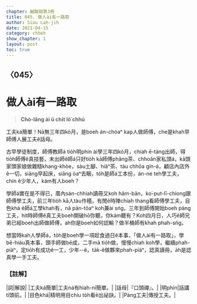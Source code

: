 ```yaml
---
chapter: 鹹酸甜第3冊
title: 045. 做人ài有一路取
author: Siau Lah-jih
date: 2021-04-15
category: chheh
show_chapter: 1
layout: post
toc: true
---
```


## 〈045〉
# 做人ài有一路取
> **Chò-lâng ài ū chi̍t lō͘ chhú**
 
工夫ká簡單！Nā無三年四kò月，是boeh án-chóaⁿ kap人做師傅，che是khah早師傅人展工夫ê話母。

古早學徒制度，師傅教師á tio̍h明phín ài學三年四kò月，chiah ē-tàng出師，得tio̍h師傅ê真技藝，未出師ê師á只好tio̍h kā師傅phâng茶、chhoân家私頭á，kā頭家頭家娘做雜糙khang-khòe，sàu土腳、hiâⁿ茶、tàu chhōa gín-á，顧店內店外ê一切，siāng早起床，siāng òaⁿ去睏，to̍h是師á工本份，án-ne teh學工夫，chín ê少年人，kám有人boeh？

學師á實在是不得已，厝內sàn-chhiah讀冊又koh hâm-bān，ko͘-put-lī-chiong跟師傅學工夫，前三年tio̍h kā人tàu作穡，有閒ê時陣chiah thang看師傅學工夫，目色khá ê師á工學khah有，nā pān-tōaⁿ koh兼ài sńg，三年到師傅開始boeh pàng工夫，hit時師傅ê真工夫boeh開破hō͘你聽，你kám聽有？Koh四月日，人巧ê師兄弟已經boeh出師做師傅，ah你是boeh如何認輸？做半桶師有khah phah-sńg。

想當時kah人學師á，to̍h是boeh學一項趁食過日ê本事，「做人ài有一路取」，學bē-hiáu真本事，頭手師做bē成，二手mā tio̍h做，慢慢chiah koh學，繼續phah-piàⁿ，定tio̍h有成功ê一工，少年--ê，ta̍k-ê做夥來phah-piàⁿ，認真讀冊，a̍h是認真學一手工夫。

 
### 【註解】

|詞|解說|
|工夫ká簡單|工夫ná有hiah-nī簡單。|
|話母|『口頭禪』。|
|明phín|話講tī頭前。|
|目色khá|精明用目chiu to̍h看ē出祕訣。|
|Pàng工夫|傳授工夫。|
